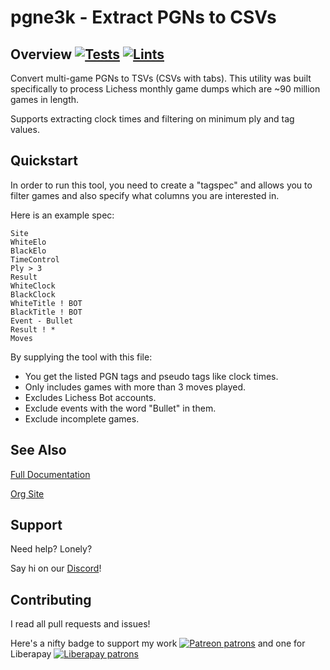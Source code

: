 # pgne3k - Extract PGNs to CSVs

## Overview [![Tests](https://github.com/axolotl-logic/pgne3k/actions/workflows/test.yml/badge.svg)](https://github.com/axolotl-logic/pgne3k/actions/workflows/test.yml) [![Lints](https://github.com/axolotl-logic/pgne3k/actions/workflows/lint.yml/badge.svg)](https://github.com/axolotl-logic/pgne3k/actions/workflows/lint.yml)

Convert multi-game PGNs to TSVs (CSVs with tabs). This utility was built
specifically to process Lichess monthly game dumps which are
~90 million games in length.

Supports extracting clock times and filtering on minimum ply and tag values.

## Quickstart

In order to run this tool, you need to create a "tagspec" and allows you to filter
games and also specify what columns you are interested in.

Here is an example spec:

```text
Site
WhiteElo
BlackElo
TimeControl
Ply > 3
Result
WhiteClock
BlackClock
WhiteTitle ! BOT
BlackTitle ! BOT
Event - Bullet
Result ! *
Moves
```

By supplying the tool with this file:

- You get the listed PGN tags and pseudo tags like clock times.
- Only includes games with more than 3 moves played.
- Excludes Lichess Bot accounts.
- Exclude events with the word "Bullet" in them.
- Exclude incomplete games.

## See Also

[Full Documentation](https://pgne3k.axolotl-logic.io/)

[Org Site](https://axolotl-logic.io/)

## Support

Need help? Lonely?

Say hi on our [Discord](https://discord.gg/ewM37225Xx)!

## Contributing

I read all pull requests and issues!

Here's a nifty badge to support my work [![Patreon patrons](https://img.shields.io/endpoint.svg?url=https%3A%2F%2Fshieldsio-patreon.vercel.app%2Fapi%3Fusername%3Daxolotl-logic%26type%3Dpatrons)](https://www.patreon.com/axolotl-logic) and one for Liberapay [![Liberapay patrons](https://img.shields.io/liberapay/patrons/axolotl-logic)](https://en.liberapay.com/Axolotl-Logic)
